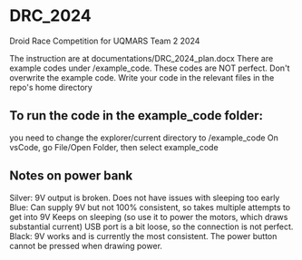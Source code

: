 # DRC_2024
Droid Race Competition for UQMARS Team 2 2024

The instruction are at documentations/DRC_2024_plan.docx
There are example codes under /example_code. These codes are NOT perfect.
Don't overwrite the example code. Write your code in the relevant files in the repo's home directory

## To run the code in the example_code folder:
you need to change the explorer/current directory to /example_code
On vsCode, go File/Open Folder, then select example_code

## Notes on power bank
Silver: 9V output is broken.
    Does not have issues with sleeping too early
Blue: Can supply 9V but not 100% consistent, so takes multiple attempts to get into 9V
    Keeps on sleeping (so use it to power the motors, which draws substantial current)
    USB port is a bit loose, so the connection is not perfect.
Black: 9V works and is currently the most consistent.
    The power button cannot be pressed when drawing power.